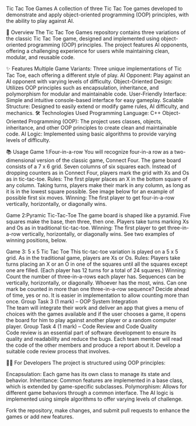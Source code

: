 Tic Tac Toe Games
A collection of three Tic Tac Toe games developed to demonstrate and apply object-oriented programming (OOP) principles, with the ability to play against AI.

📜 Overview
The Tic Tac Toe Games repository contains three variations of the classic Tic Tac Toe game, designed and implemented using object-oriented programming (OOP) principles. The project features AI opponents, offering a challenging experience for users while maintaining clean, modular, and reusable code.

✨ Features
Multiple Game Variants: Three unique implementations of Tic Tac Toe, each offering a different style of play.
AI Opponent: Play against an AI opponent with varying levels of difficulty.
Object-Oriented Design: Utilizes OOP principles such as encapsulation, inheritance, and polymorphism for modular and maintainable code.
User-Friendly Interface: Simple and intuitive console-based interface for easy gameplay.
Scalable Structure: Designed to easily extend or modify game rules, AI difficulty, and mechanics.
🛠️ Technologies Used
Programming Language: C++
Object-Oriented Programming (OOP): The project uses classes, objects, inheritance, and other OOP principles to create clean and maintainable code.
AI Logic: Implemented using basic algorithms to provide varying levels of difficulty.

📚 Usage
Game 1:Four-in-a-row
  You will recognize four-in-a row as a two-dimensional version of the classic game, Connect Four. The game board consists of a 7 x 6 grid. Seven columns of six squares each. Instead of dropping counters as in Connect Four, players mark the grid with Xs and Os as in tic-tac-toe.
  Rules: The first player places an X in the bottom square of any column. Taking turns, players make their mark in any column, as long as it is in the lowest square possible. See image below for an example of possible first six moves.
  Winning: The first player to get four-in-a-row vertically, horizontally, or diagonally wins.
  
Game 2:Pyramic Tic-Tac-Toe
  The game board is shaped like a pyramid. Five squares make the base, then three, then one. Players take turns marking Xs and Os as in traditional tic-tac-toe.
  Winning: The first player to get three-in-a-row vertically, horizontally, or diagonally wins. See two examples of winning positions, below.
  
Game 3: 5 x 5 Tic Tac Toe 
  This tic-tac-toe variation is played on a 5 x 5 grid. As in the traditional game, players are Xs or Os.
  Rules: Players take turns placing an X or an O in one of the squares until all the squares except one are filled. (Each player has 12 turns for a total of 24 squares.) 
  Winning: Count the number of three-in-a-rows each player has. Sequences can be vertically, horizontally, or diagonally. Whoever has the most, wins. Can one mark be counted in more than one three-in-a-row sequence? Decide ahead of time, yes or no. It is easier in implementation to allow counting more than once. 
  Group Task 3 (1 mark) – OOP System Integration    
  The team will integrate their work and deliver an app that gives a menu of choices with the games available and if the user chooses a game, it opens the board for him to play against another player or a random computer player. 
  Group Task 4 (1 mark) – Code Review and Code Quality    
  Code review is an essential part of software development to ensure its quality and readability and reduce the bugs. Each team member will read the code of the other members and produce a report about it. Develop a suitable code review process that involves.
  
🧑‍💻 For Developers
The project is structured using OOP principles:

Encapsulation: Each game has its own class to manage its state and behavior.
Inheritance: Common features are implemented in a base class, which is extended by game-specific subclasses.
Polymorphism: Allows for different game behaviors through a common interface.
The AI logic is implemented using simple algorithms to offer varying levels of challenge.

Fork the repository, make changes, and submit pull requests to enhance the games or add new features.

  

  
